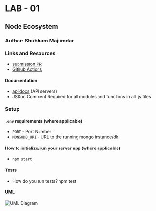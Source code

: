 # LAB - 01

## Node Ecosystem

### Author: Shubham Majumdar

### Links and Resources
* [submission PR](https://github.com/Shubham-401n16/Lab01/pull/1)
* [Github Actions](https://github.com/Shubham-401n16/Lab01/actions)

#### Documentation
* [api docs](http://xyz.com/api-docs) (API servers)
* JSDoc Comment Required for all modules and functions in all .js files

### Setup
#### `.env` requirements (where applicable)
* `PORT` - Port Number
* `MONGODB_URI` - URL to the running mongo instance/db

#### How to initialize/run your server app (where applicable)
* `npm start`
  
#### Tests
* How do you run tests?
npm test

#### UML
![UML Diagram](whiteboard.jpg)
